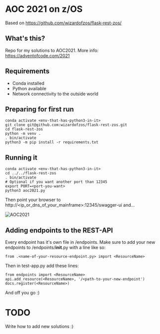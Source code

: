 # AOC 2021 on z/OS


Based on  https://github.com/wizardofzos/flask-rest-zos/

## What's this?

Repo for my solutions to AOC2021. More info: https://adventofcode.com/2021


## Requirements

- Conda installed
- Python available
- Network connectivity to the outside world    

## Preparing for first run

    conda activate <env-that-has-python3-in-it>
    git clone git@github.com:wizardofzos/flask-rest-zos.git
    cd flask-rest-zos
    python -m venv .
    . bin/activate  
    python3 -m pip install -r requirements.txt

## Running it
    conda activate <env-that-has-python3-in-it>      
    cd ../../flask-rest-zos
    . bin/activate
    # Optional if you want another port than 12345
    export PORT=<port-you-want>
    python3 aoc2021.py

Then point your browser to http://<ip_or_dns_of_your_mainframe>:12345/swagger-ui and...

![AOC2021](https://github.com/wizardofzos/aoc2021/blob/main/aoc2021-startup.png?raw=true)
       
    
## Adding endpoints to the REST-API

Every endpoint has it's own file in /endpoints. Make sure to add your new endpoints to /endpoints/__init__.py with a line like so:

    from .<name-of-your-resource-endpoint.py> import <ResourceName>

Then in test-app.py add these lines:

    from endpoints import <ResourceName>
    api.add_resource(<ResourceName>, '/<path-to-your-new-endpoint')
    docs.register(<ResourceName>)

And off you go :)

# TODO
Write how to add new solutions :)
